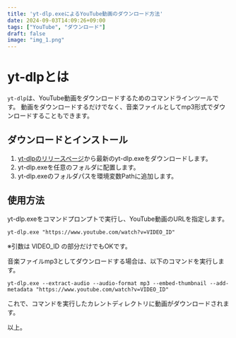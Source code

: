 ```yaml
---
title: 'yt-dlp.exeによるYouTube動画のダウンロード方法'
date: 2024-09-03T14:09:26+09:00
tags: ["YouTube", "ダウンロード"]
draft: false
image: "img_1.png"
---
```

# yt-dlpとは

`yt-dlp`は、YouTube動画をダウンロードするためのコマンドラインツールです。
動画をダウンロードするだけでなく、音楽ファイルとしてmp3形式でダウンロードすることもできます。

## ダウンロードとインストール

1. [yt-dlpのリリースページ](https://github.com/yt-dlp/yt-dlp/releases)から最新のyt-dlp.exeをダウンロードします。
2. yt-dlp.exeを任意のフォルダに配置します。
3. yt-dlp.exeのフォルダパスを環境変数Pathに追加します。

## 使用方法

yt-dlp.exeをコマンドプロンプトで実行し、YouTube動画のURLを指定します。

```
yt-dlp.exe "https://www.youtube.com/watch?v=VIDEO_ID"
```
※引数は VIDEO_ID の部分だけでもOKです。

音楽ファイルmp3としてダウンロードする場合は、以下のコマンドを実行します。

```
yt-dlp.exe --extract-audio --audio-format mp3 --embed-thumbnail --add-metadata "https://www.youtube.com/watch?v=VIDEO_ID"
```

これで、コマンドを実行したカレントディレクトリに動画がダウンロードされます。

以上。


